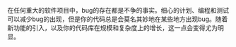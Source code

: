 在任何重大的软件项目中，bug的存在都是不争的事实。细心的计划、编程和测试可以减少bug的出现，但是你的代码总是会莫名其妙地在某些地方出现bug。随着新功能的引入，以及你的代码库在规模和复杂度上的增长，这一点会变得尤为明显。

